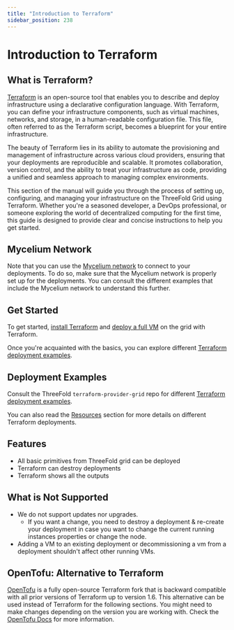 ```yaml
---
title: "Introduction to Terraform"
sidebar_position: 238
---
```


<h1> Introduction to Terraform </h1>

## What is Terraform?

[Terraform](https://www.terraform.io/) is an open-source tool that enables you to describe and deploy infrastructure using a declarative configuration language. With Terraform, you can define your infrastructure components, such as virtual machines, networks, and storage, in a human-readable configuration file. This file, often referred to as the Terraform script, becomes a blueprint for your entire infrastructure.

The beauty of Terraform lies in its ability to automate the provisioning and management of infrastructure across various cloud providers, ensuring that your deployments are reproducible and scalable. It promotes collaboration, version control, and the ability to treat your infrastructure as code, providing a unified and seamless approach to managing complex environments.

This section of the manual will guide you through the process of setting up, configuring, and managing your infrastructure on the ThreeFold Grid using Terraform. Whether you're a seasoned developer, a DevOps professional, or someone exploring the world of decentralized computing for the first time, this guide is designed to provide clear and concise instructions to help you get started.

## Mycelium Network

Note that you can use the [Mycelium network](../../system_administrators/mycelium/mycelium_toc.md) to connect to your deployments. To do so, make sure that the Mycelium network is properly set up for the deployments. You can consult the different examples that include the Mycelium network to understand this further.

## Get Started

To get started, [install Terraform](./terraform_install.md) and [deploy a full VM](./terraform_full_vm.md) on the grid with Terraform.

Once you're acquainted with the basics, you can explore different [Terraform deployment examples](https://github.com/threefoldtech/terraform-provider-grid/tree/development/examples).

## Deployment Examples

Consult the ThreeFold `terraform-provider-grid` repo for different [Terraform deployment examples](https://github.com/threefoldtech/terraform-provider-grid/tree/development/examples).

You can also read the [Resources](./resources/terraform_resources_readme.md) section for more details on different Terraform deployments.

## Features

- All basic primitives from ThreeFold grid can be deployed
- Terraform can destroy deployments
- Terraform shows all the outputs

## What is Not Supported

- We do not support updates nor upgrades. 
  - If you want a change, you need to destroy a deployment & re-create your deployment in case you want to change the current running instances properties or change the node.
- Adding a VM to an existing deployment or decommissioning a vm from a deployment shouldn't affect other running VMs.
  
## OpenTofu: Alternative to Terraform

[OpenTofu](https://opentofu.org/) is a fully open-source Terraform fork that is backward compatible with all prior versions of Terraform up to version 1.6. This alternative can be used instead of Terraform for the following sections. You might need to make changes depending on the version you are working with. Check the [OpenTofu Docs](https://opentofu.org/docs/) for more information.